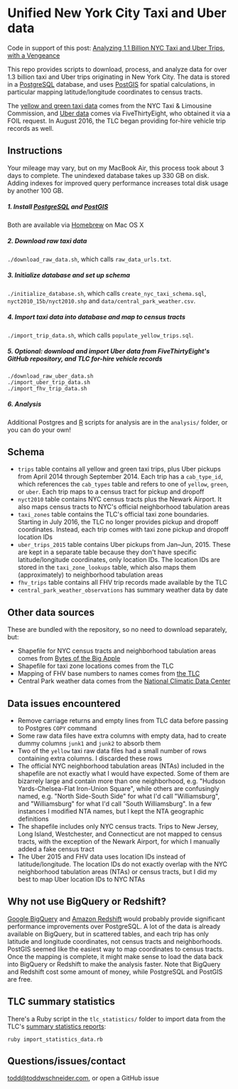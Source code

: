 # Unified New York City Taxi and Uber data

Code in support of this post: [Analyzing 1.1 Billion NYC Taxi and Uber Trips, with a Vengeance](http://toddwschneider.com/posts/analyzing-1-1-billion-nyc-taxi-and-uber-trips-with-a-vengeance/)

This repo provides scripts to download, process, and analyze data for over 1.3 billion taxi and Uber trips originating in New York City. The data is stored in a [PostgreSQL](http://www.postgresql.org/) database, and uses [PostGIS](http://postgis.net/) for spatial calculations, in particular mapping latitude/longitude coordinates to census tracts.

The [yellow and green taxi data](http://www.nyc.gov/html/tlc/html/about/trip_record_data.shtml) comes from the NYC Taxi & Limousine Commission, and [Uber data](https://github.com/fivethirtyeight/uber-tlc-foil-response) comes via FiveThirtyEight, who obtained it via a FOIL request. In August 2016, the TLC began providing for-hire vehicle trip records as well.

## Instructions

Your mileage may vary, but on my MacBook Air, this process took about 3 days to complete. The unindexed database takes up 330 GB on disk. Adding indexes for improved query performance increases total disk usage by another 100 GB.

##### 1. Install [PostgreSQL](http://www.postgresql.org/download/) and [PostGIS](http://postgis.net/install)

Both are available via [Homebrew](http://brew.sh/) on Mac OS X

##### 2. Download raw taxi data

`./download_raw_data.sh`, which calls `raw_data_urls.txt`.

##### 3. Initialize database and set up schema

`./initialize_database.sh`, which calls `create_nyc_taxi_schema.sql`, `nyct2010_15b/nyct2010.shp` and `data/central_park_weather.csv`.

##### 4. Import taxi data into database and map to census tracts

`./import_trip_data.sh`, which calls `populate_yellow_trips.sql`.

##### 5. Optional: download and import Uber data from FiveThirtyEight's GitHub repository, and TLC for-hire vehicle records

`./download_raw_uber_data.sh`
<br>
`./import_uber_trip_data.sh`
<br>
`./import_fhv_trip_data.sh`

##### 6. Analysis

Additional Postgres and [R](https://www.r-project.org/) scripts for analysis are in the <code>analysis/</code> folder, or you can do your own!

## Schema

- `trips` table contains all yellow and green taxi trips, plus Uber pickups from April 2014 through September 2014. Each trip has a `cab_type_id`, which references the `cab_types` table and refers to one of `yellow`, `green`, or `uber`. Each trip maps to a census tract for pickup and dropoff
- `nyct2010` table contains NYC census tracts plus the Newark Airport. It also maps census tracts to NYC's official neighborhood tabulation areas
- `taxi_zones` table contains the TLC's official taxi zone boundaries. Starting in July 2016, the TLC no longer provides pickup and dropoff coordinates. Instead, each trip comes with taxi zone pickup and dropoff location IDs
- `uber_trips_2015` table contains Uber pickups from Jan–Jun, 2015. These are kept in a separate table because they don't have specific latitude/longitude coordinates, only location IDs. The location IDs are stored in the `taxi_zone_lookups` table, which also maps them (approximately) to neighborhood tabulation areas
- `fhv_trips` table contains all FHV trip records made available by the TLC
- `central_park_weather_observations` has summary weather data by date

## Other data sources

These are bundled with the repository, so no need to download separately, but:

- Shapefile for NYC census tracts and neighborhood tabulation areas comes from [Bytes of the Big Apple](http://www.nyc.gov/html/dcp/html/bytes/districts_download_metadata.shtml)
- Shapefile for taxi zone locations comes from the TLC
- Mapping of FHV base numbers to names comes from [the TLC](http://www.nyc.gov/html/tlc/html/about/statistics.shtml)
- Central Park weather data comes from the [National Climatic Data Center](http://www.ncdc.noaa.gov/)

## Data issues encountered

- Remove carriage returns and empty lines from TLC data before passing to Postgres `COPY` command
- Some raw data files have extra columns with empty data, had to create dummy columns `junk1` and `junk2` to absorb them
- Two of the `yellow` taxi raw data files had a small number of rows containing extra columns. I discarded these rows
- The official NYC neighborhood tabulation areas (NTAs) included in the shapefile are not exactly what I would have expected. Some of them are bizarrely large and contain more than one neighborhood, e.g. "Hudson Yards-Chelsea-Flat Iron-Union Square", while others are confusingly named, e.g. "North Side-South Side" for what I'd call "Williamsburg", and "Williamsburg" for what I'd call "South Williamsburg". In a few instances I modified NTA names, but I kept the NTA geographic definitions
- The shapefile includes only NYC census tracts. Trips to New Jersey, Long Island, Westchester, and Connecticut are not mapped to census tracts, with the exception of the Newark Airport, for which I manually added a fake census tract
- The Uber 2015 and FHV data uses location IDs instead of latitude/longitude. The location IDs do not exactly overlap with the NYC neighborhood tabulation areas (NTAs) or census tracts, but I did my best to map Uber location IDs to NYC NTAs

## Why not use BigQuery or Redshift?

[Google BigQuery](https://cloud.google.com/bigquery/) and [Amazon Redshift](https://aws.amazon.com/redshift/) would probably provide significant performance improvements over PostgreSQL. A lot of the data is already available on BigQuery, but in scattered tables, and each trip has only latitude and longitude coordinates, not census tracts and neighborhoods. PostGIS seemed like the easiest way to map coordinates to census tracts. Once the mapping is complete, it might make sense to load the data back into BigQuery or Redshift to make the analysis faster. Note that BigQuery and Redshift cost some amount of money, while PostgreSQL and PostGIS are free.

## TLC summary statistics

There's a Ruby script in the `tlc_statistics/` folder to import data from the TLC's [summary statistics reports](http://www.nyc.gov/html/tlc/html/about/statistics.shtml):

`ruby import_statistics_data.rb`

## Questions/issues/contact

todd@toddwschneider.com, or open a GitHub issue
